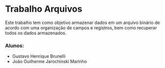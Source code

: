 # Trabalho Arquivos
Este trabalho tem como objetivo armazenar dados em um arquivo binário de acordo com uma organização de campos e registros, bem como recuperar todos os dados armazenados.

### Alunos:
- Gustavo Henrique Brunelli
- João Guilherme Jarochinski Marinho